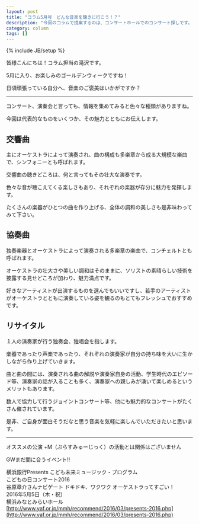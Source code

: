 ```yaml
---
layout: post
title: "コラム5月号　どんな音楽を聴きに行こう！？"
description: "今回のコラムで提案するのは、コンサートホールでのコンサート探しです。"
category: column
tags: []
---
```

{% include JB/setup %}

皆様こんにちは！コラム担当の滝沢です。

5月に入り、お楽しみのゴールデンウィークですね！

日頃頑張っている自分へ、音楽のご褒美はいかがですか？

--- 

コンサート、演奏会と言っても、情報を集めてみると色々な種類がありますね。

今回は代表的なものをいくつか、その魅力とともにお伝えします。

 

## 交響曲

主にオーケストラによって演奏され、曲の構成も多楽章から成る大規模な楽曲で、シンフォニーとも呼ばれます。

交響曲の聴きどころは、何と言ってもその壮大な演奏です。

色々な音が聴こえてくる楽しさもあり、それぞれの楽器が存分に魅力を発揮します。

たくさんの楽器がひとつの曲を作り上げる、全体の調和の美しさも是非味わってみて下さい。

 

## 協奏曲

独奏楽器とオーケストラによって演奏される多楽章の楽曲で、コンチェルトとも呼ばれます。

オーケストラの壮大さや美しい調和はそのままに、ソリストの素晴らしい技術を披露する見せどころが加わり、魅力満点です。

好きなアーティストが出演するものを選んでもいいですし、若手のアーティストがオーケストラとともに演奏している姿を観るのもとてもフレッシュでおすすめです。

 

## リサイタル

１人の演奏家が行う独奏会、独唱会を指します。

楽器であったり声楽であったり、それぞれの演奏家が自分の持ち味を大いに生かしながら作り上げていきます。

曲と曲の間には、演奏される曲の解説や演奏家自身の活動、学生時代のエピソード等、演奏家の話が入ることも多く、演奏家への親しみが湧いて楽しめるというメリットもあります。

 

数人で協力して行うジョイントコンサート等、他にも魅力的なコンサートがたくさん催されています。

是非、ご自身が面白そうだなと思う音楽を気軽に楽しんでいただきたいと思います。



---

オススメの公演
<span class="inhibit">+M（ぷらすみゅーじっく）の活動とは関係はございません</span>

GWまだ間に合うイベント‼︎ 

横浜銀行Presents こども未来ミュージック・プログラム  
こどもの日コンサート2016  
谷原章介さんナビゲート ドキドキ、ワクワク オーケストラってすごい！  
2016年5月5日（木・祝）  
横浜みなとみらいホール  
[http://www.yaf.or.jp/mmh/recommend/2016/03/presents-2016.php](http://www.yaf.or.jp/mmh/recommend/2016/03/presents-2016.php)

